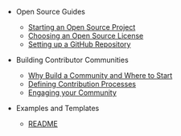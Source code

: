 - Open Source Guides

  - [Starting an Open Source Project](guidance/starting_open_source_project.md)
  - [Choosing an Open Source License](guidance/choosing_a_license.md)
  - [Setting up a GitHub Repository](guidance/new_github_repo.md)

- Building Contributor Communities
  - [Why Build a Community and Where to Start](guidance/building_community_intro.md)
  - [Defining Contribution Processes](guidance/defining_contribution_processes.md)
  - [Engaging your Community](guidance/community_engagement.md)

- Examples and Templates

  - [README](guidance/sample_readme.md)